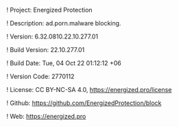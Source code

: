 ! Project: Energized Protection

! Description: ad.porn.malware blocking.

! Version: 6.32.0810.22.10.277.01

! Build Version: 22.10.277.01

! Build Date: Tue, 04 Oct 22 01:12:12 +06

! Version Code: 2770112

! License: CC BY-NC-SA 4.0, https://energized.pro/license

! Github: https://github.com/EnergizedProtection/block

! Web: https://energized.pro
